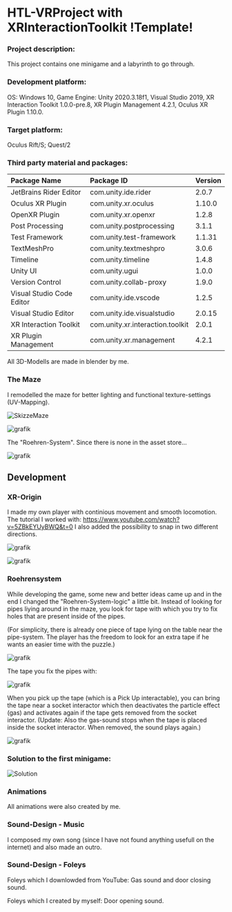 # HTL-VRProject with XRInteractionToolkit !Template!

### Project description: 
This project contains one minigame and a labyrinth to go through.

### Development platform: 
OS: Windows 10, Game Engine: Unity 2020.3.18f1, Visual Studio 2019, XR Interaction Toolkit 1.0.0-pre.8, XR Plugin Management 4.2.1, Oculus XR Plugin 1.10.0.

### Target platform: 
Oculus Rift/S; Quest/2

### Third party material and packages:

| Package Name | Package ID | Version |
|:---|:---|:---|
| JetBrains Rider Editor | com.unity.ide.rider | 2.0.7 |
| Oculus XR Plugin | com.unity.xr.oculus | 1.10.0 |
| OpenXR Plugin | com.unity.xr.openxr | 1.2.8 |
| Post Processing | com.unity.postprocessing | 3.1.1 |
| Test Framework | com.unity.test-framework | 1.1.31 |
| TextMeshPro | com.unity.textmeshpro | 3.0.6 |
| Timeline | com.unity.timeline | 1.4.8 |
| Unity UI | com.unity.ugui | 1.0.0 |
| Version Control | com.unity.collab-proxy | 1.9.0 |
| Visual Studio Code Editor | com.unity.ide.vscode | 1.2.5 |
| Visual Studio Editor | com.unity.ide.visualstudio | 2.0.15 |
| XR Interaction Toolkit | com.unity.xr.interaction.toolkit | 2.0.1 |
| XR Plugin Management | com.unity.xr.management | 4.2.1 |

All 3D-Modells are made in blender by me.

### The Maze

I remodelled the maze for better lighting and functional texture-settings (UV-Mapping).

![SkizzeMaze](https://user-images.githubusercontent.com/28704310/159113247-e0cfe023-79fb-4ffd-b76f-342c55d93ef2.png)

![grafik](https://user-images.githubusercontent.com/72389349/168016851-d8fc3af3-63c3-479c-9a09-68ad80bde1d1.png)

The "Roehren-System". Since there is none in the asset store...

![grafik](https://user-images.githubusercontent.com/72389349/168017647-66eb9332-9de6-46ee-a4e4-dac6aa33d6dd.png)

## Development

### XR-Origin
I made my own player with continious movement and smooth locomotion.
The tutorial I worked with: https://www.youtube.com/watch?v=5ZBkEYUyBWQ&t=0
I also added the possibility to snap in two different directions.

![grafik](https://user-images.githubusercontent.com/72389349/168020930-8e4802d8-f676-42f0-9447-7fc348d42e75.png)

![grafik](https://user-images.githubusercontent.com/72389349/168021015-76a75e4d-004d-4054-b74d-d80b3c5c51bf.png)

### Roehrensystem
While developing the game, some new and better ideas came up and in the end I changed the "Roehren-System-logic" a little bit.
Instead of looking for pipes liying around in the maze, you look for tape with which you try to fix holes that are present inside of the pipes.

(For simplicity, there is already one piece of tape lying on the table near the pipe-system. The player has the freedom to look for an extra tape if he wants an easier time with the puzzle.)

![grafik](https://user-images.githubusercontent.com/72389349/168020071-1332afb5-fe1f-432d-ba5b-86c0dc187f39.png)

The tape you fix the pipes with:

![grafik](https://user-images.githubusercontent.com/72389349/168020400-041c199e-8632-4f76-8d64-2abdf3c5ecac.png)

When you pick up the tape (which is a Pick Up interactable), you can bring the tape near a socket interactor which then deactivates the particle effect (gas) and activates again if the tape gets removed from the socket interactor.
(Update: Also the gas-sound stops when the tape is placed inside the socket interactor. When removed, the sound plays again.)

![grafik](https://user-images.githubusercontent.com/72389349/168021320-4755ff19-d703-4b60-ab7a-264609d54ad7.png)

### Solution to the first minigame:
![Solution](https://user-images.githubusercontent.com/72389349/169349012-96bd0d97-3a3a-4297-a388-15c7f82e9838.png)

### Animations
All animations were also created by me.


### Sound-Design - Music
I composed my own song (since I have not found anything usefull on the internet) and also made an outro.

### Sound-Design - Foleys
Foleys which I downlowded from YouTube: Gas sound and door closing sound.

Foleys which I created by myself: Door opening sound.
